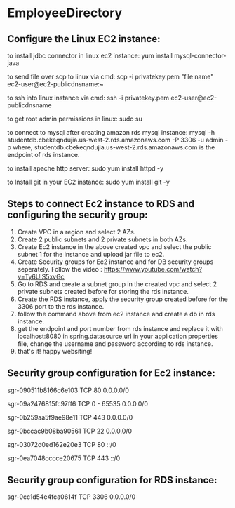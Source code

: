 # EmployeeDirectory

Configure the Linux EC2 instance:
----------------------------------------------------------------------------------------------
to install jdbc connector in linux ec2 instance:
yum install mysql-connector-java

to send file over scp to linux via cmd:
scp -i privatekey.pem "file name" ec2-user@ec2-publicdnsname:~

to ssh into linux instance via cmd:
ssh -i privatekey.pem ec2-user@ec2-publicdnsname

to get root admin permissions in linux:
sudo su

to connect to mysql after creating amazon rds mysql instance:
mysql -h studentdb.cbekeqndujia.us-west-2.rds.amazonaws.com -P 3306 -u admin -p
where, studentdb.cbekeqndujia.us-west-2.rds.amazonaws.com is the endpoint of rds instance.

to install apache http server:
sudo yum install httpd -y

to Install git in your EC2 instance:
sudo yum install git -y

Steps to connect Ec2 instance to RDS and configuring the security group:
-----------------------------------------------------------------------------------------------
1) Create VPC in a region and select 2 AZs.
2) Create 2 public subnets and 2 private subnets in both AZs.
3) Create Ec2 instance in the above created vpc and select the public subnet 1 for the instance and upload jar file to ec2.
4) Create Security groups for Ec2 instance and for DB security groups seperately. Follow the video : https://www.youtube.com/watch?v=Ty6UIS5xvGc
5) Go to RDS and create a subnet group in the created vpc and select 2 private subnets created before for storing the rds instance.
6) Create the RDS instance, apply the security group created before for the 3306 port to the rds instance.
7) follow the command above from ec2 instance and create a db in rds instance.
8) get the endpoint and port number from rds instance and replace it with localhost:8080 in spring.datasource.url in your application properties file, change the username and password according to rds instance.
9) that's it! happy websiting!

Security group configuration for Ec2 instance:
-----------------------------------------------------------------------------------------------

sgr-090511b8166c6e103 TCP 80
0.0.0.0/0

sgr-09a2476815fc97ff6 TCP 0 - 65535
0.0.0.0/0

sgr-0b259aa5f9ae98e11 TCP 443
0.0.0.0/0

sgr-0bccac9b08ba90561 TCP 22
0.0.0.0/0

sgr-03072d0ed162e20e3 TCP 80
::/0

sgr-0ea7048cccce20675 TCP 443
::/0


Security group configuration for RDS instance:
----------------------------------------------------------------------------------------------

sgr-0cc1d54e4fca0614f TCP 3306
0.0.0.0/0
